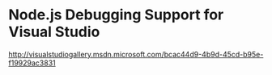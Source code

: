 Node.js Debugging Support for Visual Studio
====================================

http://visualstudiogallery.msdn.microsoft.com/bcac44d9-4b9d-45cd-b95e-f19929ac3831
